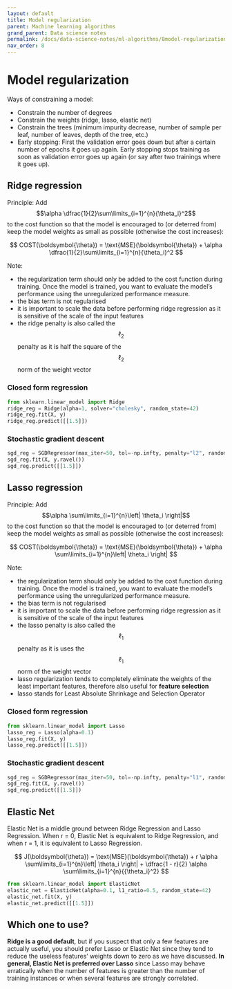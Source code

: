 ```yaml
---
layout: default
title: Model regularization
parent: Machine learning algorithms
grand_parent: Data science notes
permalink: /docs/data-science-notes/ml-algorithms/8model-regularization/
nav_order: 8
---
```


# Model regularization

Ways of constraining a model: 

* Constrain the number of degrees
* Constrain the weights (ridge, lasso, elastic net)
* Constrain the trees (minimum impurity decrease, number of sample per leaf, number of leaves, depth of the tree, etc.)
* Early stopping: First the validation error goes down but after a certain number of epochs it goes up again. Early stopping stops training as soon as validation error goes up again (or say after two trainings where it goes up).

## Ridge regression

Principle: Add $$\alpha \dfrac{1}{2}\sum\limits_{i=1}^{n}{\theta_i}^2$$ to the cost function so that the model is encouraged to (or deterred from) keep the model weights as small as possible (otherwise the cost increases):

$$
COST(\boldsymbol{\theta}) = \text{MSE}(\boldsymbol{\theta}) + \alpha \dfrac{1}{2}\sum\limits_{i=1}^{n}{\theta_i}^2
$$

Note:

* the regularization term should only be added to the cost function during training. Once the model is trained, you want to evaluate the model’s performance using the unregularized performance measure.
* the bias term is not regularised
* it is important to scale the data before performing ridge regression as it is sensitive of the scale of the input features
* the ridge penalty is also called the $$\ell_2$$ penalty as it is half the square of the  $$\ell_2$$ norm of the weight vector

### Closed form regression

```python
from sklearn.linear_model import Ridge
ridge_reg = Ridge(alpha=1, solver="cholesky", random_state=42)
ridge_reg.fit(X, y)
ridge_reg.predict([[1.5]])
```

### Stochastic gradient descent

```python
sgd_reg = SGDRegressor(max_iter=50, tol=-np.infty, penalty="l2", random_state=42)
sgd_reg.fit(X, y.ravel())
sgd_reg.predict([[1.5]])
```

## Lasso regression

Principle: Add $$\alpha \sum\limits_{i=1}^{n}\left| \theta_i \right|$$ to the cost function so that the model is encouraged to (or deterred from) keep the model weights as small as possible (otherwise the cost increases):

$$
COST(\boldsymbol{\theta}) = \text{MSE}(\boldsymbol{\theta}) + \alpha \sum\limits_{i=1}^{n}\left| \theta_i \right|
$$

Note:

- the regularization term should only be added to the cost function during training. Once the model is trained, you want to evaluate the model’s performance using the unregularized performance measure.
- the bias term is not regularised
- it is important to scale the data before performing ridge regression as it is sensitive of the scale of the input features
- the lasso penalty is also called the $$\ell_1$$ penalty as it is uses the $$\ell_1$$ norm of the weight vector
- lasso regularization tends to completely eliminate the weights of the least important features, therefore also useful for **feature selection**
- lasso stands for Least Absolute Shrinkage and Selection Operator

### Closed form regression

```python
from sklearn.linear_model import Lasso
lasso_reg = Lasso(alpha=0.1)
lasso_reg.fit(X, y)
lasso_reg.predict([[1.5]])
```

### Stochastic gradient descent

```python
sgd_reg = SGDRegressor(max_iter=50, tol=-np.infty, penalty="l1", random_state=42)
sgd_reg.fit(X, y.ravel())
sgd_reg.predict([[1.5]])
```

## Elastic Net

Elastic Net is a middle ground between Ridge Regression and Lasso Regression. When r = 0, Elastic Net is equivalent to Ridge Regression, and when r = 1, it is equivalent to Lasso Regression.

$$
J(\boldsymbol{\theta}) = \text{MSE}(\boldsymbol{\theta}) + r \alpha \sum\limits_{i=1}^{n}\left| \theta_i \right| + \dfrac{1 - r}{2} \alpha \sum\limits_{i=1}^{n}{{\theta_i}^2}
$$

```python
from sklearn.linear_model import ElasticNet
elastic_net = ElasticNet(alpha=0.1, l1_ratio=0.5, random_state=42)
elastic_net.fit(X, y)
elastic_net.predict([[1.5]])
```

## Which one to use?

**Ridge is a good default**, but if you suspect that only a few features are actually useful, you should prefer Lasso or Elastic Net since they tend to reduce the useless features’ weights down to zero as we have discussed. **In general, Elastic Net is preferred over Lasso** since Lasso may behave erratically when the number of features is greater than the number of training instances or when several features are strongly correlated.
